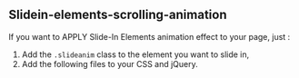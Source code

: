 ## Slidein-elements-scrolling-animation
If you want to APPLY Slide-In Elements animation effect to your page, just :
1. Add the `.slideanim` class to the element you want to slide in, 
2. Add the following files to your CSS and jQuery. 
